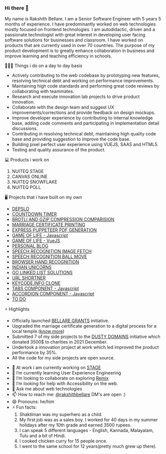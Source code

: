 ### Hi there 👋

My name is Rakshith Bellare. I am a Senior Software Engineer with 5 years 5 months of experience. I have predominantly worked on web technologies mostly focused on frontend technologies. I am autodidactic, driven and a passionate technologist with great interest in developing user facing software solutions for businesses and classroom. I have worked on products that are currently used in over 70 countries. The purpose of my product development is to greatly enhance collaboration in business and improve learning and teaching efficiency in schools.

👨🏿‍💻 Things i do on a day to day basis
  * Actively contributing to the web codebase by prototyping new features, resolving technical debt and working on performance improvements.
  * Maintaining high code standards and performing great code reviews by collaborating with teammates.
  * Research and execute innovation lab projects to drive product innovation.
  * Collaborate with the design team and suggest UX improvements/corrections and provide feedback on design mockups.
  * Improve developer experience by contributing to internal knowledge base, adding code comments and participating in implementation detail discussions.
  * Contributing in resolving technical debt, maintaining high quality code base and providing suggestion to improve the code base.
  * Building pixel perfect user experience using VUEJS, SAAS and HTML5.
  * Testing and quality assurance of the product.

💻 Products i work on
  1. NUITEQ STAGE
  2. CANVAS ONLINE
  3. NUITEQ SNOWFLAKE
  4. NUITEQ POLL

🖥 Projects that i have built on my own
  * [DEPSLO](https://github.com/RakshithNM/depslo)
  * [COUNTDOWN TIMER](https://countdowntimer-e7e29.web.app/)
  * [BROTLI AND GZIP COMPRESSION COMPARISION](https://brotli-gzip.netlify.app)
  * [MARRIAGE CERTIFICATE PRINTING](https://rakshith.retool.com/apps/f08519c2-850d-11ec-9a66-9396725e0191/pernekshethra)
  * [EXPRESS PUPPETEER PDF GENERATION](https://github.com/RakshithNM/puppeteer-pdf-generation)
  * [GAME OF LIFE - Javascript](https://fluffystub.bitbucket.io/)
  * [GAME OF LIFE - VueJS](https://gameoflifevuejs.netlify.app/)
  * [PERSONAL BLOG](https://blog.rakshithbellare.in/)
  * [SPEECH RECOGNITION IMAGE FETCH](https://nuidf.netlify.app/)
  * [SPEECH RECOGNITION BALL MOVE](https://nuibc.netlify.app/)
  * [BROWSER HAND RECOGNITION](https://handrecognitionbgcolor.netlify.app/)
  * [INDIAN UNICORNS](https://unicornsindia.in/)
  * [GO LINKED LIST SOLUTIONS](https://github.com/RakshithNM/linkedlistgo)
  * [URL SHORTNER](https://radiant-forest-89015.herokuapp.com/)
  * [KEYCODE.INFO CLONE](https://infokey.netlify.app/)
  * [TABS COMPONENT - Javascript](https://codepen.io/RakshithNM/full/YzYvZpV)
  * [ACCORDION COMPONENT - Javascript](https://codepen.io/RakshithNM/full/OJzZvxm)
  * [TO DO](https://todosappvuejs.netlify.app/)

⚡️ Highlights
  * Officially launched [BELLARE GRANTS](https://bellaregrants.netlify.app) initiative.
  * Upgraded the marriage certificate generation to a digital process for a local temple.([know more](https://blog.rakshithbellare.in/posts/projects/certificate/))
  * Submitted 7 of my side projects to the [DUSTY DOMAINS](https://dusty.domains/) initiative which donated 3500$ to charities in 2021 December.
  * Undertook a innovation project at work which led improved the product performance by 35%.
  * All the code for my side projects are open source.

- 🔭 At work i am currently working on [STAGE](https://nuiteqstage.se/en)
- 🌱 I’m currently learning User Experience Engineering
- 👯 I’m looking to collaborate on exploring [Remix](https://remix.run/)
- 🤔 I’m looking for help with Accessibility on the web.
- 💬 Ask me about web technologies
- 📫 How to reach me: [@rakshithbellare](https://twitter.com/rakshithbellare) DM's are open :)
- 😄 Pronouns: he/him
- ⚡ Fun facts:
  1. Shaktiman was my superhero as a child.
  2. My first job was as a sales boy. I worked for 40 days in my summer holidays after my 10th grade and earned 3500 rupees.
  3. I can speak 5 different languages - English, Kannada, Malayalam, Tulu and a bit of Hindi.
  4. I cooked chicken curry for 15 people once.
  5. I went to the same school for 12 years(pretty much grew up there).

